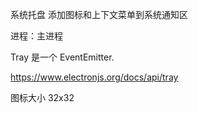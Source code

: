 系统托盘
添加图标和上下文菜单到系统通知区

进程：主进程

Tray 是一个 EventEmitter.

https://www.electronjs.org/docs/api/tray

图标大小 32x32
